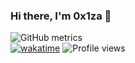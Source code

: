 ### Hi there, I'm 0x1za 👋
![GitHub metrics](https://metrics.lecoq.io/0x1za)  
[![wakatime](https://wakatime.com/badge/user/7bc51c6c-6c0d-4dfe-8886-4f820eb86636.svg)](https://wakatime.com/@7bc51c6c-6c0d-4dfe-8886-4f820eb86636)
![Profile views](https://gpvc.arturio.dev/0x1za)  
